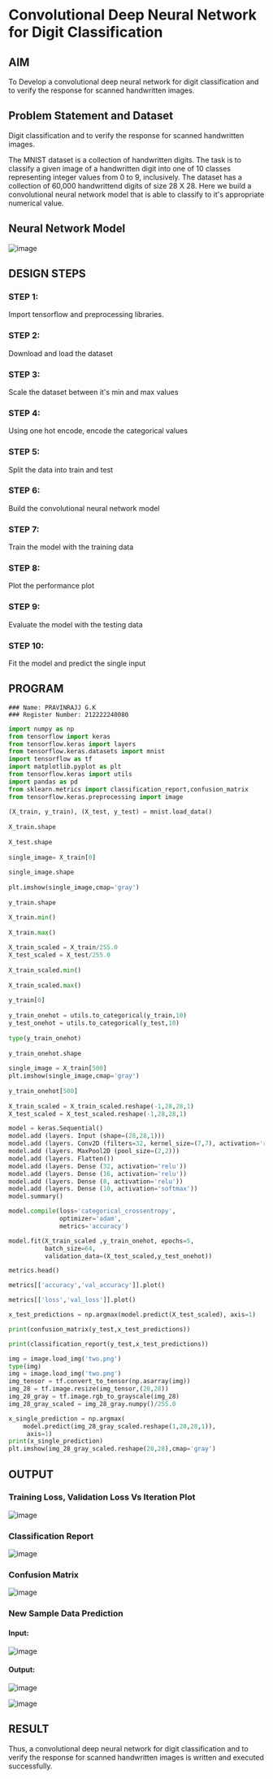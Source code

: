 # Convolutional Deep Neural Network for Digit Classification

## AIM

To Develop a convolutional deep neural network for digit classification and to verify the response for scanned handwritten images.

## Problem Statement and Dataset
Digit classification and to verify the response for scanned handwritten images.

The MNIST dataset is a collection of handwritten digits. The task is to classify a given image of a handwritten digit into one of 10 classes representing integer values from 0 to 9, inclusively. The dataset has a collection of 60,000 handwrittend digits of size 28 X 28. Here we build a convolutional neural network model that is able to classify to it's appropriate numerical value.

## Neural Network Model
![image](https://github.com/Pravinrajj/mnist-classification/assets/117917674/c8ed1138-8e1f-489b-96eb-a89cd5b81918)

## DESIGN STEPS

### STEP 1:
Import tensorflow and preprocessing libraries.
### STEP 2:
Download and load the dataset
### STEP 3:
Scale the dataset between it's min and max values
### STEP 4:
Using one hot encode, encode the categorical values
### STEP 5:
Split the data into train and test
### STEP 6:
Build the convolutional neural network model
### STEP 7:
Train the model with the training data
### STEP 8:
Plot the performance plot
### STEP 9:
Evaluate the model with the testing data
### STEP 10:
Fit the model and predict the single input


## PROGRAM

```
### Name: PRAVINRAJJ G.K
### Register Number: 212222240080
```
```py
import numpy as np
from tensorflow import keras
from tensorflow.keras import layers
from tensorflow.keras.datasets import mnist
import tensorflow as tf
import matplotlib.pyplot as plt
from tensorflow.keras import utils
import pandas as pd
from sklearn.metrics import classification_report,confusion_matrix
from tensorflow.keras.preprocessing import image
     
(X_train, y_train), (X_test, y_test) = mnist.load_data()
     
X_train.shape
     
X_test.shape
     
single_image= X_train[0]
     
single_image.shape
     
plt.imshow(single_image,cmap='gray')
     
y_train.shape

X_train.min()
     
X_train.max()
     
X_train_scaled = X_train/255.0
X_test_scaled = X_test/255.0
     
X_train_scaled.min()
     
X_train_scaled.max()
     
y_train[0]
     
y_train_onehot = utils.to_categorical(y_train,10)
y_test_onehot = utils.to_categorical(y_test,10)
     
type(y_train_onehot)
     
y_train_onehot.shape
     
single_image = X_train[500]
plt.imshow(single_image,cmap='gray')
     
y_train_onehot[500]
     
X_train_scaled = X_train_scaled.reshape(-1,28,28,1)
X_test_scaled = X_test_scaled.reshape(-1,28,28,1)

model = keras.Sequential()
model.add (layers. Input (shape=(28,28,1)))
model.add (layers. Conv2D (filters=32, kernel_size=(7,7), activation='relu'))
model.add (layers. MaxPool2D (pool_size=(2,2)))
model.add (layers. Flatten())
model.add (layers. Dense (32, activation='relu'))
model.add (layers. Dense (16, activation='relu'))
model.add (layers. Dense (8, activation='relu'))
model.add (layers. Dense (10, activation='softmax'))
model.summary()

model.compile(loss='categorical_crossentropy',
              optimizer='adam',
              metrics='accuracy')

model.fit(X_train_scaled ,y_train_onehot, epochs=5,
          batch_size=64,
          validation_data=(X_test_scaled,y_test_onehot))

metrics.head()

metrics[['accuracy','val_accuracy']].plot()

metrics[['loss','val_loss']].plot()

x_test_predictions = np.argmax(model.predict(X_test_scaled), axis=1)

print(confusion_matrix(y_test,x_test_predictions))

print(classification_report(y_test,x_test_predictions))

img = image.load_img('two.png')
type(img)
img = image.load_img('two.png')
img_tensor = tf.convert_to_tensor(np.asarray(img))
img_28 = tf.image.resize(img_tensor,(28,28))
img_28_gray = tf.image.rgb_to_grayscale(img_28)
img_28_gray_scaled = img_28_gray.numpy()/255.0

x_single_prediction = np.argmax(
    model.predict(img_28_gray_scaled.reshape(1,28,28,1)),
     axis=1)
print(x_single_prediction)
plt.imshow(img_28_gray_scaled.reshape(28,28),cmap='gray')
```
## OUTPUT

### Training Loss, Validation Loss Vs Iteration Plot
![image](https://github.com/Pravinrajj/mnist-classification/assets/117917674/edd23e27-8497-42d4-85b6-d64ba7b6cb55)

### Classification Report
![image](https://github.com/Pravinrajj/mnist-classification/assets/117917674/0c40eb14-a796-4535-9a4f-bdca220f612b)

### Confusion Matrix
![image](https://github.com/Pravinrajj/mnist-classification/assets/117917674/3c63e80a-e815-4d10-b5b3-523df96858a5)

### New Sample Data Prediction
#### Input:
![image](https://github.com/Pravinrajj/mnist-classification/assets/117917674/e235c728-b71d-48a1-8078-90e01f34ac67)
#### Output:
![image](https://github.com/Pravinrajj/mnist-classification/assets/117917674/7889dffc-e098-4ec9-bbeb-ae85d9ea8831)

![image](https://github.com/Pravinrajj/mnist-classification/assets/117917674/8369cb3b-cec6-485e-8e47-4a8f0252c4ed)

## RESULT
Thus, a convolutional deep neural network for digit classification and to verify the response for scanned handwritten images is written and executed successfully.
